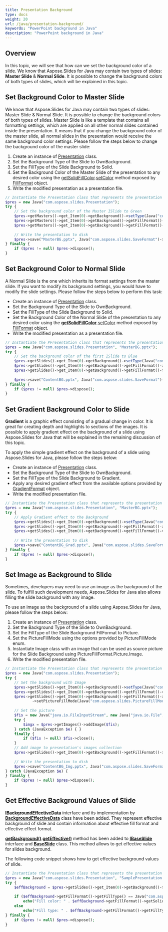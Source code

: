 ```yaml
---
title: Presentation Background
type: docs
weight: 20
url: /java/presentation-background/
keywords: "PowerPoint background in Java"
description: "PowerPoint background in Java"
---
```



## Overview
In this topic, we will see that how can we set the background color of a slide. We know that Aspose.Slides for Java may contain two types of slides: **Master Slide** & **Normal Slide**. It is possible to change the background colors of both types of slides, which will be explained in this topic.

## **Set Background Color to Master Slide**
We know that Aspose.Slides for Java may contain two types of slides: Master Slide & Normal Slide. It is possible to change the background colors of both types of slides. Master Slide is like a template that contains all formatting settings, which are applied on all other normal slides contained inside the presentation. It means that if you change the background color of the master slide, all normal slides in the presentation would receive the same background color settings. Please follow the steps below to change the background color of the master slide:

1. Create an instance of [Presentation](https://apireference.aspose.com/slides/java/com.aspose.slides/Presentation) class.
1. Set the Background Type of the Slide to OwnBackground.
1. Set the FillType of the Slide Background to Solid.
1. Set the Background Color of the Master Slide of the presentation to any desired color using the [getSolidFillColor](https://apireference.aspose.com/slides/java/com.aspose.slides/FillFormat#getSolidFillColor--).[setColor](https://apireference.aspose.com/slides/java/com.aspose.slides/IColorFormat#setColor-java.awt.Color-) method exposed by [FillFormat](https://apireference.aspose.com/slides/java/com.aspose.slides/FillFormat) object.
1. Write the modified presentation as a presentation file.

```php
// Instantiate the Presentation class that represents the presentation file
$pres = new Java("com.aspose.slides.Presentation");
try {
    // Set the background color of the Master ISlide to Green
    $pres->getMasters()->get_Item(0)->getBackground()->setType(Java("com.aspose.slides.BackgroundType")->OwnBackground);
    $pres->getMasters()->get_Item(0)->getBackground()->getFillFormat()->setFillType(Java("com.aspose.slides.FillType")->Solid);
    $pres->getMasters()->get_Item(0)->getBackground()->getFillFormat()->getSolidFillColor()->setColor(Java("java.awt.Color")->GREEN);
    
    // Write the presentation to disk
    $pres->save("MasterBG.pptx", Java("com.aspose.slides.SaveFormat")->Pptx);
} finally {
    if ($pres != null) $pres->dispose();
}
```

## **Set Background Color to Normal Slide**
A Normal Slide is the one which inherits its format settings from the master slide. If you want to modify its background settings, you would have to modify the slide settings. Please follow the steps below to perform this task:

- Create an instance of [Presentation](https://apireference.aspose.com/slides/java/com.aspose.slides/Presentation) class.
- Set the Background Type of the Slide to OwnBackground.
- Set the FillType of the Slide Background to Solid.
- Set the Background Color of the Normal Slide of the presentation to any desired color using the [**getSolidFillColor**](https://apireference.aspose.com/slides/java/com.aspose.slides/FillFormat#getSolidFillColor--).[setColor](https://apireference.aspose.com/slides/java/com.aspose.slides/IColorFormat#setColor-java.awt.Color-) method exposed by [FillFormat](https://apireference.aspose.com/slides/java/com.aspose.slides/FillFormat) object.
- Write the modified presentation as a presentation file.

```php
// Instantiate the PFresentation class that represents the presentation file
$pres = new Java("com.aspose.slides.Presentation", "MasterBG.pptx");
try {
    // Set the background color of the first ISlide to Blue
    $pres->getSlides()->get_Item(0)->getBackground()->setType(Java("com.aspose.slides.BackgroundType")->OwnBackground);
    $pres->getSlides()->get_Item(0)->getBackground()->getFillFormat()->setFillType(Java("com.aspose.slides.FillType")->Solid);
    $pres->getSlides()->get_Item(0)->getBackground()->getFillFormat()->getSolidFillColor()->setColor(Java("java.awt.Color")->BLUE);
    
    $pres->save("ContentBG.pptx", Java("com.aspose.slides.SaveFormat")->Pptx);
} finally {
    if ($pres != null) $pres->dispose();
}
```

## Set Gradient Background Color to Slide
**Gradient** is a graphic effect consisting of a gradual change in color. It is great for creating depth and highlights to sections of the images. It is possible to apply gradient effect on the background of a slide using Aspose.Slides for Java that will be explained in the remaining discussion of this topic.

To apply the simple gradient effect on the background of a slide using Aspose.Slides for Java, please follow the steps below:

- Create an instance of [Presentation](https://apireference.aspose.com/slides/java/com.aspose.slides/Presentation) class.
- Set the Background Type of the Slide to OwnBackground.
- Set the FillType of the Slide Background to Gradient.
- Apply any desired gradient effect from the available options provided by [GradientFormat](https://apireference.aspose.com/slides/java/com.aspose.slides/IGradientFormat) object.
- Write the modified presentation file.

```php
// Instantiate the Presentation class that represents the presentation file
$pres = new Java("com.aspose.slides.Presentation", "MasterBG.pptx");
try {
    // Apply Gradient effect to the Background
    $pres->getSlides()->get_Item(0)->getBackground()->setType(Java("com.aspose.slides.BackgroundType")->OwnBackground);
    $pres->getSlides()->get_Item(0)->getBackground()->getFillFormat()->setFillType(Java("com.aspose.slides.FillType")->Gradient);
    $pres->getSlides()->get_Item(0)->getBackground()->getFillFormat()->getGradientFormat()->setTileFlip(TileFlip.FlipBoth);
    
    // Write the presentation to disk
    $pres->save("ContentBG_Grad.pptx", Java("com.aspose.slides.SaveFormat")->Pptx);
} finally {
    if ($pres != null) $pres->dispose();
}
```

## Set Image as Background to Slide
Sometimes, developers may need to use an image as the background of the slide. To fulfill such development needs, Aspose.Slides for Java also allows filling the slide background with any image.

To use an image as the background of a slide using Aspose.Slides for Java, please follow the steps below:

1. Create an instance of [Presentation](https://apireference.aspose.com/slides/java/com.aspose.slides/Presentation) class.
1. Set the Background Type of the Slide to OwnBackground.
1. Set the FillType of the Slide Background FillFormat to Picture.
1. Set the PictureFillMode using the options provided by PictureFillMode enum.
1. Instantiate Image class with an image that can be used as source picture for the Slide Background using PictureFillFormat.Picture.Image.
1. Write the modified presentation file.

```php
// Instantiate the Presentation class that represents the presentation file
$pres = new Java("com.aspose.slides.Presentation");
try {
    // Set the background with Image
    $pres->getSlides()->get_Item(0)->getBackground()->setType(Java("com.aspose.slides.BackgroundType")->OwnBackground);
    $pres->getSlides()->get_Item(0)->getBackground()->getFillFormat()->setFillType(Java("com.aspose.slides.FillType")->Picture);
    $pres->getSlides()->get_Item(0)->getBackground()->getFillFormat()->getPictureFillFormat()
            ->setPictureFillMode(Java("com.aspose.slides.PictureFillMode")->Stretch);
    
    // Set the picture
    $fis = new Java("java.io.FileInputStream", new Java("java.io.File", "Desert.jpg"));
    try {
        $imgx = $pres->getImages()->addImage($fis);
    } catch (JavaException $e) { }
    finally {
        if ($fis != null) $fis->close();
    }
    // Add image to presentation's images collection
    $pres->getSlides()->get_Item(0)->getBackground()->getFillFormat()->getPictureFillFormat()->getPicture()->setImage($imgx);
    
    // Write the presentation to disk
    $pres->save("ContentBG_Img.pptx", Java("com.aspose.slides.SaveFormat")->Pptx);
} catch (JavaException $e) {
} finally {
    if ($pres != null) $pres->dispose();
}
```

## **Get Effective Background Values of Slide**
[**IBackgroundEffectiveData**](https://apireference.aspose.com/slides/java/com.aspose.slides/IBackgroundEffectiveData) interface and its implementation by [**BackgroundEffectiveData**](https://apireference.aspose.com/slides/java/com.aspose.slides/BackgroundEffectiveData) class have been added. They represent effective background of slide and contain information about effective fill format and effective effect format.

[**getBackground()**](https://apireference.aspose.com/slides/java/com.aspose.slides/IBaseSlide#getBackground--).[**getEffective()**](https://apireference.aspose.com/slides/java/com.aspose.slides/IBackground#getEffective--) method has been added to [**IBaseSlide**](https://apireference.aspose.com/slides/java/com.aspose.slides/IBaseSlide) interface and [**BaseSlide**](https://apireference.aspose.com/slides/java/com.aspose.slides/BaseSlide) class. This method allows to get effective values for slides background.

The following code snippet shows how to get effective background values of slide.

```php
// Instantiate the Presentation class that represents the presentation file
$pres = new Java("com.aspose.slides.Presentation", "SamplePresentation.pptx");
try {
    $effBackground = $pres->getSlides()->get_Item(0)->getBackground()->getEffective();
    
    if ($effBackground->getFillFormat()->getFillType() == Java("com.aspose.slides.FillType")->Solid)
        echo("Fill color: " . $effBackground->getFillFormat()->getSolidFillColor());
    else
        echo("Fill type: " . $effBackground->getFillFormat()->getFillType());
} finally {
    if ($pres != null) $pres->dispose();
}
```